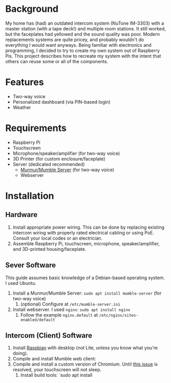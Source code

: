 # Background
My home has (had) an outdated intercom system (NuTone IM-3303) with a master station (with a tape deck!) and multiple room stations.  It still worked, but the faceplates had yellowed and the sound quality was poor.  Modern replacements systems are quite pricey, and probably wouldn't do everything I would want anyways.  Being familiar with electronics and programming, I decided to try to create my own system out of Raspberry Pis.  This project describes how to recreate my system with the intent that others can reuse some or all of the components.

# Features
* Two-way voice
* Personalized dashboard (via PIN-based login)
* Weather

# Requirements
* Raspberry Pi
* Touchscreen
* Microphone/speaker/amplifier (for two-way voice)
* 3D Printer (for custom enclosure/faceplate)
* Server (dedicated recommended)
    * [Murmur/Mumble Server](https://wiki.mumble.info/wiki/Main_Page) (for two-way voice)
    * Webserver

# Installation
## Hardware
1. Install appropriate power wiring.  This can be done by replacing existing intercom wiring with properly rated electrical cabling or using PoE.  Consult your local codes or an electrician.
2. Assemble Raspberry Pi, touchscreen, microphone, speaker/amplifier, and 3D-printed housing/faceplate.
## Sever Software
This guide assumes basic knowledge of a Debian-based operating system.  I used Ubuntu.
1. Install a Murmur/Mumble Server: `sudo apt install mumble-server` (for two-way voice)
    1. (optional) Configure at `/etc/mumble-server.ini`
2. Install webserver.  I used `nginx`: `sudo apt install nginx`
    1. Follow the example `nginx.default` at `/etc/nginx/sites-enabled/default`
## Intercom (Client) Software
1. Install [Raspbian](https://www.raspberrypi.org/downloads/raspbian/) with desktop (not Lite, unless you know what you're doing).
2. Compile and install Mumble web client:
2. Compile and install a custom version of Chromium.  Until [this issue](https://bugs.chromium.org/p/chromium/issues/detail?id=257511#c_ts1549762643) is resolved, your touchscreen will not sleep.
    1. Install build tools: `sudo apt install 
